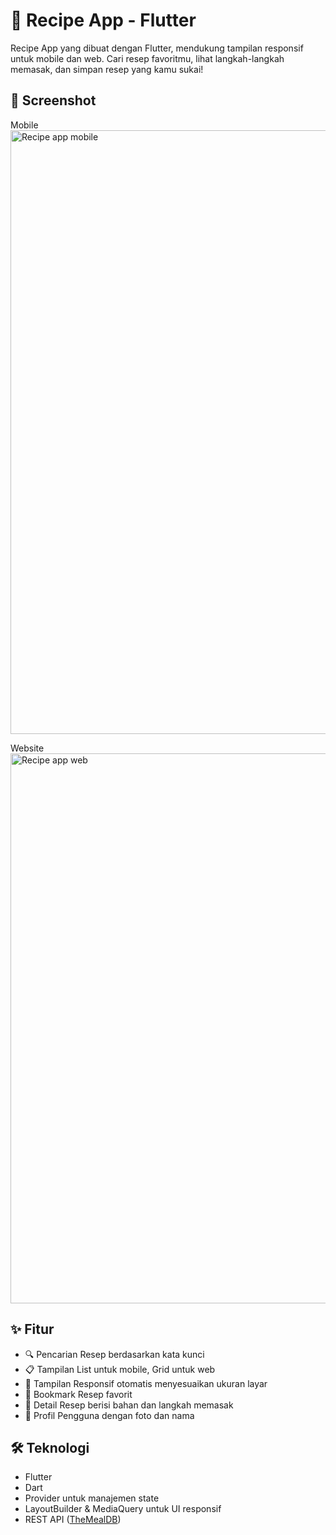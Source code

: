 # 🍲 Recipe App - Flutter

Recipe App yang dibuat dengan Flutter, mendukung tampilan responsif untuk mobile dan web. Cari resep favoritmu, lihat langkah-langkah memasak, dan simpan resep yang kamu sukai!

## 📸 Screenshot
Mobile
<img width="1824" height="966" alt="Recipe app mobile" src="https://github.com/user-attachments/assets/0e0d074d-b51e-472f-85b8-ed54bbed92be" />

Website
<img width="1895" height="880" alt="Recipe app web" src="https://github.com/user-attachments/assets/1537762f-247f-4bf9-a9bd-c7cfbb118824" />

## ✨ Fitur

- 🔍 Pencarian Resep berdasarkan kata kunci
- 📋 Tampilan List untuk mobile, Grid untuk web
- 📱 Tampilan Responsif otomatis menyesuaikan ukuran layar
- 📌 Bookmark Resep favorit
- 📖 Detail Resep berisi bahan dan langkah memasak
- 👤 Profil Pengguna dengan foto dan nama

## 🛠️ Teknologi

- Flutter
- Dart
- Provider untuk manajemen state
- LayoutBuilder & MediaQuery untuk UI responsif
- REST API ([TheMealDB](https://www.themealdb.com))
